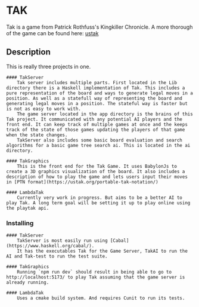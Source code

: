 # TAK

Tak is a game from Patrick Rothfuss's Kingkiller Chronicle.
A more thorough of the game can be found here: [ustak](https://ustak.org/)

## Description
This is really three projects in one. 

    #### TakServer
        Tak server includes multiple parts. First located in the Lib directory there is a Haskell implementation of Tak. This includes a pure representation of the board and ways to generate legal moves in a position. As well as a statefull way of representing the board and generating legal moves in a position. The stateful way is faster but is not as easy to work with.
        The game server located in the app directory is the brains of this Tak project. It communicated with any potential AI players and the front end. It can keep track of multiple games at once and the keeps track of the state of those games updating the players of that game when the state changes.
        TakServer also includes some basic board evaluation and search algorithms for a basic game tree search ai. This is located in the ai directory.

    #### TakGraphics
        This is the front end for the Tak Game. It uses BabylonJs to create a 3D graphics visualization of the board. It also includes a description of how to play the game and lets users input their moves in [PTN format](https://ustak.org/portable-tak-notation/)

    #### LambdaTak
        Currently very work in progress. But aims to be a better AI to play Tak. A long term goal will be setting it up to play online using the playtak api.

### Installing
    #### TakServer
        TakServer is most easily run using [Cabal](https://www.haskell.org/cabal/).
        It has the executables Tak for the Game Server, TakAI to run the AI and Tak-test to run the test suite.

    #### TakGraphics
        Running `npm run dev` should result in being able to go to http://localhost:5173/ to play Tak assuming that the game server is already running.

    #### LambdaTak
        Uses a cmake build system. And requires Cunit to run its tests.

